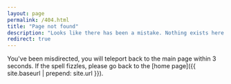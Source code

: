 ```yaml
---
layout: page
permalink: /404.html
title: "Page not found"
description: "Looks like there has been a mistake. Nothing exists here."
redirect: true
---
```


You've been misdirected, you will teleport back to the main page within 3 seconds. If the spell fizzles, please go back to the [home page]({{ site.baseurl | prepend: site.url }}).
